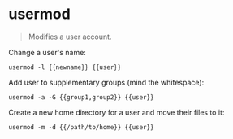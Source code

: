 usermod
=======

> Modifies a user account.

Change a user's name:

    usermod -l {{newname}} {{user}}

Add user to supplementary groups (mind the whitespace):

    usermod -a -G {{group1,group2}} {{user}}

Create a new home directory for a user and move their files to it:

    usermod -m -d {{/path/to/home}} {{user}}
